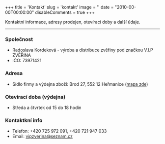 +++
title = 'Kontakt'
slug = 'kontakt'
image = ''
date = "2010-00-00T00:00:00"
disableComments = true
+++

Kontaktní informace, adresy prodejen, otevírací doby a další údaje.<!--more-->

---

### Společnost
- Radoslava Kordeková - výroba a distribuce zvěřiny pod značkou V.I.P ZVĚŘINA
- IČO: 73971421

### Adresa
- Sídlo firmy a výdejna zboží: Brod 27, 552 12 Heřmanice ([mapa zde](https://goo.gl/maps/mqrASiVPSXu4bWv19))

### Otevírací doba (výdejna)
- Středa a čtvrtek od 15 do 18 hodin

### Kontaktkní info
- Telefon: +420 725 972 091, +420 721 947 033
- Email: vipzverina@seznam.cz